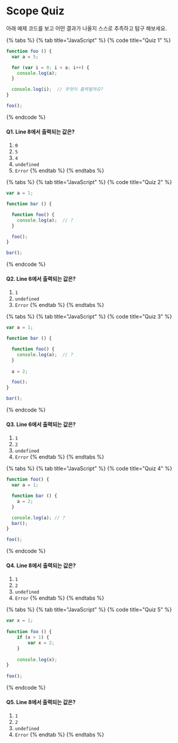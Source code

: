 # Scope Quiz

아래 예제 코드를 보고 어떤 결과가 나올지 스스로 추측하고 탐구 해보세요.

{% tabs %}
{% tab title="JavaScript" %}
{% code title="Quiz 1" %}
```javascript
function foo () {
  var a = 5;

  for (var i = 0; i < a; i++) {
    console.log(a);
  }

  console.log(i);  // 무엇이 출력될까요?
}

foo();
```
{% endcode %}

#### Q1. Line 8에서 출력되는 값은?

1. `0`
2. `5`
3. `4`
4. `undefined`
5. `Error`
{% endtab %}
{% endtabs %}

{% tabs %}
{% tab title="JavaScript" %}
{% code title="Quiz 2" %}
```javascript
var a = 1;

function bar () {

  function foo() {
    console.log(a);  // ?
  }

  foo();
}

bar();
```
{% endcode %}

#### Q2. Line 6에서 출력되는 값은?

1. `1`
2. `undefined`
3. `Error`
{% endtab %}
{% endtabs %}

{% tabs %}
{% tab title="JavaScript" %}
{% code title="Quiz 3" %}
```javascript
var a = 1;

function bar () {

  function foo() {
    console.log(a);  // ?
  }
  
  a = 2;

  foo();
}

bar();
```
{% endcode %}

#### Q3. Line 6에서 출력되는 값은?

1. `1`
2. `2`
3. `undefined`
4. `Error`
{% endtab %}
{% endtabs %}

{% tabs %}
{% tab title="JavaScript" %}
{% code title="Quiz 4" %}
```javascript
function foo() {
  var a = 1;

  function bar () {
    a = 2;
  }

  console.log(a); // ?
  bar();
}

foo();
```
{% endcode %}

#### Q4. Line 8에서 출력되는 값은?

1. `1`
2. `2`
3. `undefined`
4. `Error`
{% endtab %}
{% endtabs %}

{% tabs %}
{% tab title="JavaScript" %}
{% code title="Quiz 5" %}
```javascript
var x = 1; 
  
function foo () { 
    if (x > 1) { 
        var x = 2; 
    } 
  
    console.log(x); 
} 
  
foo(); 
```
{% endcode %}

#### Q5. Line 8에서 출력되는 값은?

1. `1`
2. `2`
3. `undefined`
4. `Error`
{% endtab %}
{% endtabs %}

